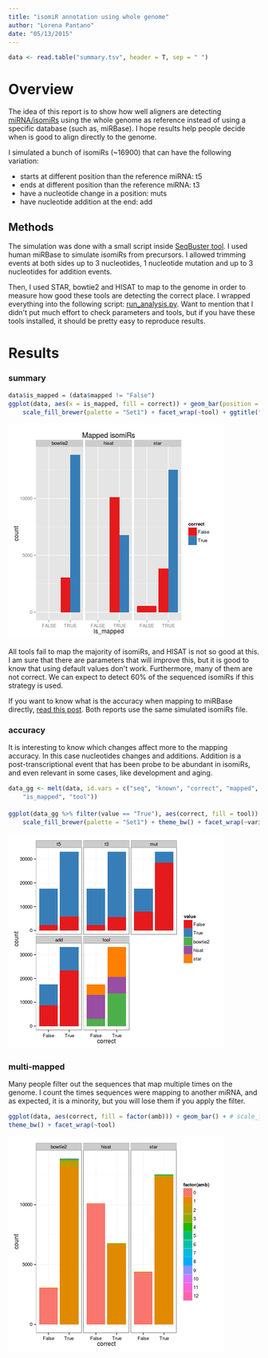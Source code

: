 ```yaml
---
title: "isomiR annotation using whole genome"
author: "Lorena Pantano"
date: "05/13/2015"
---
```





```r
data <- read.table("summary.tsv", header = T, sep = " ")
```

# Overview

The idea of this report is to show how well aligners are detecting
[miRNA/isomiRs](http://en.wikipedia.org/wiki/IsomiR) using the whole genome as reference instead of
using a specific database (such as, miRBase). I hope results
help people decide when is good to align directly to the genome.

I simulated a bunch of isomiRs (~16900) that can have the following variation:

* starts at different position than the reference miRNA: t5
* ends at different position than the reference miRNA: t3
* have a nucleotide change in a position: muts
* have nucleotide addition at the end: add

## Methods

The simulation was done with a small script inside [SeqBuster tool](https://github.com/lpantano/seqbuster/blob/master/misc/miRNA.simulator.py).
I used human miRBase to simulate isomiRs from precursors. I allowed trimming
events at both sides up to 3 nucleotides, 1 nucleotide mutation and 
up to 3 nucleotides for addition events.

Then, I used STAR, bowtie2 and HISAT to map to the genome in order to measure
how good these tools are detecting the correct place. I wrapped everything
into the following script: [run_analysis.py](https://github.com/lpantano/tools-mixer/blob/master/mirna/genome_based_mirna_annotation/run_tools.py). 
Want to mention that I didn't put much effort to
check parameters and tools, but if you have these tools installed, it
should be pretty easy to reproduce results.

# Results 

### summary


```r
data$is_mapped = (data$mapped != "False")
ggplot(data, aes(x = is_mapped, fill = correct)) + geom_bar(position = "dodge") + 
    scale_fill_brewer(palette = "Set1") + facet_wrap(~tool) + ggtitle("Mapped isomiRs")
```

![plot of chunk summary](figure/summary-1.png) 

All tools fail to map the majority of isomiRs, and HISAT is not so good at this. 
I am sure that there are parameters that will improve this, but it is
good to know that using default values don't work. Furthermore, many of 
them are not correct. We can expect to detect 60% of the sequenced isomiRs
if this strategy is used.

If you want to know what is the accuracy when mapping to miRBase directly,
[read this post](https://lorenapantano.wordpress.com/2014/02/28/mirna-annotation-tools-which-is-the-best/). Both reports use the same simulated isomiRs file.

### accuracy

It is interesting to know which changes affect more to the mapping accuracy. In this case nucleotides changes and additions. Addition is a post-transcriptional event that has been probe to be abundant in isomiRs, and even relevant in some cases, like development and aging. 



```r
data_gg <- melt(data, id.vars = c("seq", "known", "correct", "mapped", "amb", 
    "is_mapped", "tool"))

ggplot(data_gg %>% filter(value == "True"), aes(correct, fill = tool)) + geom_bar(position = "dodge") + 
    scale_fill_brewer(palette = "Set1") + theme_bw() + facet_wrap(~variable)
```

![plot of chunk accuracy](figure/accuracy-1.png) 

### multi-mapped

Many people filter out the sequences that map multiple times on the genome.
I count the times sequences were mapping to another miRNA, and as expected, it
is a minority, but you will lose them if you apply the filter.


```r
ggplot(data, aes(correct, fill = factor(amb))) + geom_bar() + # scale_fill_hue('number of times annotated', colours = 'blue') +
theme_bw() + facet_wrap(~tool)
```

![plot of chunk multi-mapped](figure/multi-mapped-1.png) 
